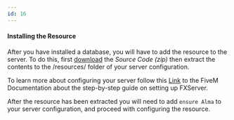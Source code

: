 ```yaml
---
id: 16
---
```

#### Installing the Resource

 After you have installed a database, you will have to add the resource to the server. To do this, first  [download](https://github.com/brouznouf/fivem-Alma/releases) the *Source Code (zip)* then extract the contents to the /resources/ folder of your server configuration.

To learn more about configuring your server follow this [Link](https://docs.fivem.net/docs/server-manual/setting-up-a-server/) to the FiveM Documentation about the step-by-step guide on setting up FXServer.

After the resource has been extracted you will need to add `ensure Alma` to your server configuration, and proceed with configuring the resource. 